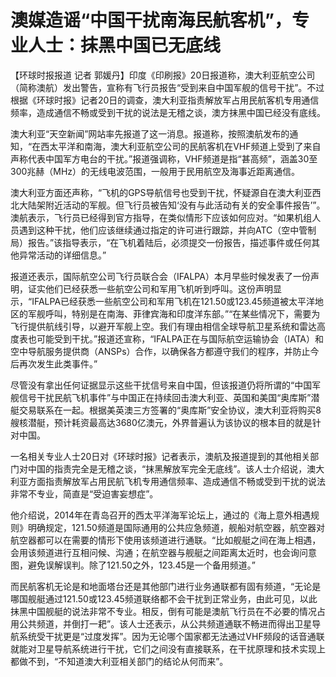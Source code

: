 # 澳媒造谣“中国干扰南海民航客机”，专业人士：抹黑中国已无底线

【环球时报报道 记者
郭媛丹】印度《印刷报》20日报道称，澳大利亚航空公司（简称澳航）发出警告，宣称有飞行员报告“受到来自中国军舰的信号干扰”。不过根据《环球时报》记者20日的调查，澳大利亚指责解放军占用民航客机专用通信频率，造成通信不畅或受到干扰的说法是无稽之谈，澳方抹黑中国已经没有底线。

澳大利亚“天空新闻”网站率先报道了这一消息。报道称，按照澳航发布的通知，“在西太平洋和南海，澳大利亚航空公司的民航客机在VHF频道上受到了来自声称代表中国军方电台的干扰。”报道强调称，VHF频道是指“甚高频”，涵盖30至300兆赫（MHz）的无线电波范围，一般用于民用航空及海事近距离通信。

澳大利亚方面还声称，“飞机的GPS导航信号也受到干扰，怀疑源自在澳大利亚西北大陆架附近活动的军舰。但飞行员被告知‘没有与此活动有关的安全事件报告’”。澳航表示，飞行员已经得到官方指导，在类似情形下应该如何应对。“如果机组人员遇到这种干扰，他们应该继续通过指定的许可进行跟踪，并向ATC（空中管制局）报告。”该指导表示，“在飞机着陆后，必须提交一份报告，描述事件或任何其他异常活动的详细信息。”

报道还表示，国际航空公司飞行员联合会（IFALPA）本月早些时候发表了一份声明，证实他们已经获悉一些航空公司和军用飞机听到呼叫。这份声明显示，“IFALPA已经获悉一些航空公司和军用飞机在121.50或123.45频道被太平洋地区的军舰呼叫，特别是在南海、菲律宾海和印度洋东部。”“在某些情况下，需要为飞行提供航线引导，以避开军舰上空。我们有理由相信全球导航卫星系统和雷达高度表也可能受到干扰。”报道还宣称，“IFALPA正在与国际航空运输协会（IATA）和空中导航服务提供商（ANSPs）合作，以确保各方都遵守我们的程序，并防止今后再次发生此类事件。”

尽管没有拿出任何证据显示这些干扰信号来自中国，但该报道仍将所谓的“中国军舰信号干扰民航飞机事件”与中国正在持续回击澳大利亚、英国和美国“奥库斯”潜艇交易联系在一起。根据美英澳三方签署的“奥库斯”安全协议，澳大利亚将购买8艘核潜艇，预计耗资最高达3680亿澳元，外界普遍认为该协议的根本目的就是针对中国。

一名相关专业人士20日对《环球时报》记者表示，澳航及报道提到的其他相关部门对中国的指责完全是无稽之谈，“抹黑解放军完全无底线”。该人士介绍说，澳大利亚方面指责解放军占用民航飞机专用通信频率、造成通信不畅或受到干扰的说法非常不专业，简直是“受迫害妄想症”。

他介绍说，2014年在青岛召开的西太平洋海军论坛上，通过的《海上意外相遇规则》明确规定，121.50频道是国际通用的公共应急频道，舰船对航空器，航空器对航空器都可以在需要的情形下使用该频道进行通联。“比如舰艇之间在海上相遇，会用该频道进行互相问候、沟通；在航空器与舰艇之间距离太近时，也会询问意图，避免误解误判。除了121.50之外，123.45是一个备用频道。”

而民航客机无论是和地面塔台还是其他部门进行业务通联都有固有频道，“无论是哪国舰艇通过121.50或123.45频道联络都不会干扰到正常业务，由此可见，以此抹黑中国舰艇的说法非常不专业。相反，倒有可能是澳航飞行员在不必要的情况占用公共频道，并倒打一耙”。该人士还表示，从公共频道通联不畅进而得出卫星导航系统受干扰更是“过度发挥”。因为无论哪个国家都无法通过VHF频段的话音通联就能对卫星导航系统进行干扰，它们之间没有直接联系，在干扰原理和技术实现上都做不到，“不知道澳大利亚相关部门的结论从何而来”。

